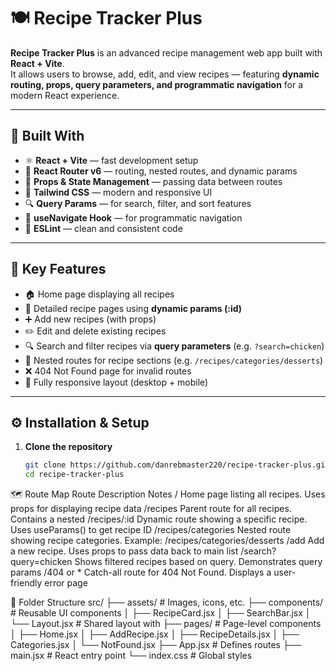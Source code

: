 # 🍽️ Recipe Tracker Plus

**Recipe Tracker Plus** is an advanced recipe management web app built with **React + Vite**.  
It allows users to browse, add, edit, and view recipes — featuring **dynamic routing, props, query parameters, and programmatic navigation** for a modern React experience.

---

## 🚀 Built With
- ⚛️ **React + Vite** — fast development setup
- 🧭 **React Router v6** — routing, nested routes, and dynamic params
- 🧩 **Props & State Management** — passing data between routes
- 🎨 **Tailwind CSS** — modern and responsive UI
- 🔍 **Query Params** — for search, filter, and sort features
- 🧭 **useNavigate Hook** — for programmatic navigation
- 🧹 **ESLint** — clean and consistent code

---

## 🍴 Key Features
- 🏠 Home page displaying all recipes  
- 📄 Detailed recipe pages using **dynamic params (:id)**  
- ➕ Add new recipes (with props)  
- ✏️ Edit and delete existing recipes  
- 🔍 Search and filter recipes via **query parameters** (e.g. `?search=chicken`)  
- 📂 Nested routes for recipe sections (e.g. `/recipes/categories/desserts`)  
- ❌ 404 Not Found page for invalid routes  
- 📱 Fully responsive layout (desktop + mobile)

---

## ⚙️ Installation & Setup

1. **Clone the repository**
   ```bash
   git clone https://github.com/danrebmaster220/recipe-tracker-plus.git
   cd recipe-tracker-plus


🗺️ Route Map
Route	Description	Notes
/	Home page listing all recipes. Uses props for displaying recipe data
/recipes	Parent route for all recipes. Contains a nested <Outlet />
/recipes/:id	Dynamic route showing a specific recipe. Uses useParams() to get recipe ID
/recipes/categories	Nested route showing recipe categories. Example: /recipes/categories/desserts
/add	Add a new recipe. Uses props to pass data back to main list
/search?query=chicken	Shows filtered recipes based on query. Demonstrates query params
/404 or *	Catch-all route for 404 Not Found. Displays a user-friendly error page


📁 Folder Structure
src/
├── assets/            # Images, icons, etc.
├── components/        # Reusable UI components
│   ├── RecipeCard.jsx
│   ├── SearchBar.jsx
│   └── Layout.jsx     # Shared layout with <Outlet />
├── pages/             # Page-level components
│   ├── Home.jsx
│   ├── AddRecipe.jsx
│   ├── RecipeDetails.jsx
│   ├── Categories.jsx
│   └── NotFound.jsx
├── App.jsx            # Defines routes
├── main.jsx           # React entry point
└── index.css          # Global styles


